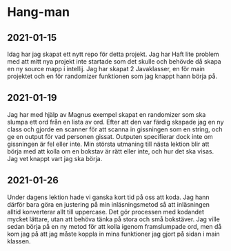 # Hang-man
## 2021-01-15
Idag har jag skapat ett nytt repo för detta projekt. Jag har Haft lite problem med att mitt nya projekt inte startade som det skulle och behövde då skapa en ny source mapp i intellij. Jag har skapat 2 Javaklasser, en för main projektet och en för randomizer funktionen som jag knappt hann börja på.
## 2021-01-19
Jag har med hjälp av Magnus exempel skapat en randomizer som ska slumpa ett ord från en lista av ord.
Efter att den var färdig skapade jag en ny class och gjorde en scanner för att scanna in gissningen som en string, och ge en output för vad personen gissat. Outputen specifierar dock inte om gissningen är fel eller inte.
Min största utmaning till nästa lektion blir att börja med att kolla om en bokstav är rätt eller inte, och hur det ska visas. Jag vet knappt vart jag ska börja.
## 2021-01-26
Under dagens lektion hade vi ganska kort tid på oss att koda. Jag hann därför bara göra en justering på min inläsningsmetod så att inläsningen alltid konverterar allt till uppercase. Det gör processen med kodandet mycket lättare, utan att behöva tänka på stora och små bokstäver. Jag ville sedan börja på en ny metod för att kolla igenom framslumpade ord, men då kom jag på att jag måste koppla in mina funktioner jag gjort på sidan i main klassen.

